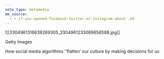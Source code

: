 ```yaml
---
note_type: metamedia
mm_source:
  - - if-you-opened-facebook-twitter-or-instagram-about-.md
---
```


![[3304961316639269305_3304961233089656588.jpg]]

Getty Images

How social media algorithms
'‘flatten’ our culture by making
decisions for us


